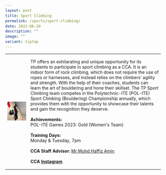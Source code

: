 ```yaml
---
layout: post
title: Sport Climbing
permalink: /sports/sport-climbing/
date: 2022-06-20
description: ""
image: ""
variant: tiptap
---
```

<table style="minWidth: 50px">
<colgroup>
<col>
<col>
</colgroup>
<tbody>
<tr>
<td rowspan="1" colspan="1">
<div class="isomer-image-wrapper">
<img style="width: 100%" height="auto" width="100%" alt="" src="/images/Sports/Sport_Climbing.png">
</div>
</td>
<td rowspan="1" colspan="1">
<p>TP offers an exhilarating and unique opportunity for its students to participate
in sport climbing as a CCA. It is an indoor form of rock climbing, which
does not require the use of ropes or harnesses, and instead relies on the
climbers’ agility and strength. With the help of their coaches, students
can learn the art of bouldering and hone their skillset. The TP Sport Climbing
team competes in the Polytechnic-ITE (POL-ITE) Sport Climbing (Bouldering)
Championship annually, which provides them with the opportunity to showcase
their talents and gain the recognition they deserve.
<br>
<br><strong>Achievements:</strong>
<br>POL-ITE Games 2023: Gold (Women's Team)
<br>
<br><strong>Training Days:</strong>
<br>Monday &amp; Tuesday, 7pm
<br>
<br><strong>CCA Staff Advisor:</strong>  <a href="mailto:Muhammad_Haffiz_AMIN@TP.EDU.SG" rel="noopener noreferrer nofollow" target="_blank">Mr Muhd Haffiz Amin</a>
<br>
<br><strong>CCA <a href="https://www.instagram.com/teamtpsc" rel="noopener noreferrer nofollow" target="_blank">Instagram</a></strong>
</p>
</td>
</tr>
</tbody>
</table>
<p></p>